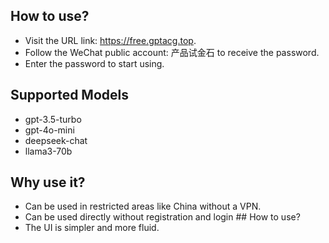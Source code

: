 ## How to use?
- Visit the URL link: https://free.gptacg.top.
- Follow the WeChat public account: 产品试金石 to receive the password.
- Enter the password to start using.
## Supported Models
- gpt-3.5-turbo
- gpt-4o-mini
- deepseek-chat
- llama3-70b
## Why use it?
- Can be used in restricted areas like China without a VPN.
- Can be used directly without registration and login  ## How to use?
- The UI is simpler and more fluid. 
